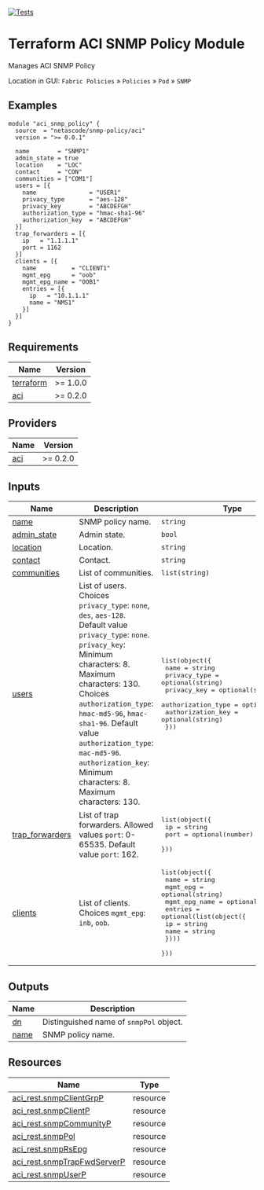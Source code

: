 <!-- BEGIN_TF_DOCS -->
[![Tests](https://github.com/netascode/terraform-aci-snmp-policy/actions/workflows/test.yml/badge.svg)](https://github.com/netascode/terraform-aci-snmp-policy/actions/workflows/test.yml)

# Terraform ACI SNMP Policy Module

Manages ACI SNMP Policy

Location in GUI:
`Fabric Policies` » `Policies` » `Pod` » `SNMP`

## Examples

```hcl
module "aci_snmp_policy" {
  source  = "netascode/snmp-policy/aci"
  version = ">= 0.0.1"

  name        = "SNMP1"
  admin_state = true
  location    = "LOC"
  contact     = "CON"
  communities = ["COM1"]
  users = [{
    name               = "USER1"
    privacy_type       = "aes-128"
    privacy_key        = "ABCDEFGH"
    authorization_type = "hmac-sha1-96"
    authorization_key  = "ABCDEFGH"
  }]
  trap_forwarders = [{
    ip   = "1.1.1.1"
    port = 1162
  }]
  clients = [{
    name          = "CLIENT1"
    mgmt_epg      = "oob"
    mgmt_epg_name = "OOB1"
    entries = [{
      ip   = "10.1.1.1"
      name = "NMS1"
    }]
  }]
}

```

## Requirements

| Name | Version |
|------|---------|
| <a name="requirement_terraform"></a> [terraform](#requirement\_terraform) | >= 1.0.0 |
| <a name="requirement_aci"></a> [aci](#requirement\_aci) | >= 0.2.0 |

## Providers

| Name | Version |
|------|---------|
| <a name="provider_aci"></a> [aci](#provider\_aci) | >= 0.2.0 |

## Inputs

| Name | Description | Type | Default | Required |
|------|-------------|------|---------|:--------:|
| <a name="input_name"></a> [name](#input\_name) | SNMP policy name. | `string` | n/a | yes |
| <a name="input_admin_state"></a> [admin\_state](#input\_admin\_state) | Admin state. | `bool` | `false` | no |
| <a name="input_location"></a> [location](#input\_location) | Location. | `string` | `""` | no |
| <a name="input_contact"></a> [contact](#input\_contact) | Contact. | `string` | `""` | no |
| <a name="input_communities"></a> [communities](#input\_communities) | List of communities. | `list(string)` | `[]` | no |
| <a name="input_users"></a> [users](#input\_users) | List of users. Choices `privacy_type`: `none`, `des`, `aes-128`. Default value `privacy_type`: `none`. `privacy_key`: Minimum characters: 8. Maximum characters: 130. Choices `authorization_type`: `hmac-md5-96`, `hmac-sha1-96`. Default value `authorization_type`: `mac-md5-96`. `authorization_key`: Minimum characters: 8. Maximum characters: 130. | <pre>list(object({<br>    name               = string<br>    privacy_type       = optional(string)<br>    privacy_key        = optional(string)<br>    authorization_type = optional(string)<br>    authorization_key  = optional(string)<br>  }))</pre> | `[]` | no |
| <a name="input_trap_forwarders"></a> [trap\_forwarders](#input\_trap\_forwarders) | List of trap forwarders. Allowed values `port`: 0-65535. Default value `port`: 162. | <pre>list(object({<br>    ip   = string<br>    port = optional(number)<br>  }))</pre> | `[]` | no |
| <a name="input_clients"></a> [clients](#input\_clients) | List of clients. Choices `mgmt_epg`: `inb`, `oob`. | <pre>list(object({<br>    name          = string<br>    mgmt_epg      = optional(string)<br>    mgmt_epg_name = optional(string)<br>    entries = optional(list(object({<br>      ip   = string<br>      name = string<br>    })))<br>  }))</pre> | `[]` | no |

## Outputs

| Name | Description |
|------|-------------|
| <a name="output_dn"></a> [dn](#output\_dn) | Distinguished name of `snmpPol` object. |
| <a name="output_name"></a> [name](#output\_name) | SNMP policy name. |

## Resources

| Name | Type |
|------|------|
| [aci_rest.snmpClientGrpP](https://registry.terraform.io/providers/netascode/aci/latest/docs/resources/rest) | resource |
| [aci_rest.snmpClientP](https://registry.terraform.io/providers/netascode/aci/latest/docs/resources/rest) | resource |
| [aci_rest.snmpCommunityP](https://registry.terraform.io/providers/netascode/aci/latest/docs/resources/rest) | resource |
| [aci_rest.snmpPol](https://registry.terraform.io/providers/netascode/aci/latest/docs/resources/rest) | resource |
| [aci_rest.snmpRsEpg](https://registry.terraform.io/providers/netascode/aci/latest/docs/resources/rest) | resource |
| [aci_rest.snmpTrapFwdServerP](https://registry.terraform.io/providers/netascode/aci/latest/docs/resources/rest) | resource |
| [aci_rest.snmpUserP](https://registry.terraform.io/providers/netascode/aci/latest/docs/resources/rest) | resource |
<!-- END_TF_DOCS -->